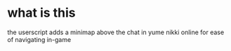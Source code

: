 # what is this
the userscript adds a minimap above the chat in yume nikki online for ease of navigating in-game
